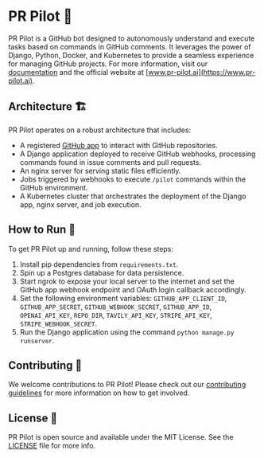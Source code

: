 # PR Pilot 🚀

PR Pilot is a GitHub bot designed to autonomously understand and execute tasks based on commands in GitHub comments. It leverages the power of Django, Python, Docker, and Kubernetes to provide a seamless experience for managing GitHub projects. For more information, visit our [documentation](https://docs.pr-pilot.ai) and the official website at [www.pr-pilot.ai](https://www.pr-pilot.ai).

## Architecture 🏗️

PR Pilot operates on a robust architecture that includes:

- A registered [GitHub app](https://docs.github.com/en/apps/creating-github-apps/about-creating-github-apps/about-creating-github-apps) to interact with GitHub repositories.
- A Django application deployed to receive GitHub webhooks, processing commands found in issue comments and pull requests.
- An nginx server for serving static files efficiently.
- Jobs triggered by webhooks to execute `/pilot` commands within the GitHub environment.
- A Kubernetes cluster that orchestrates the deployment of the Django app, nginx server, and job execution.

## How to Run 🚀

To get PR Pilot up and running, follow these steps:

1. Install pip dependencies from `requirements.txt`.
2. Spin up a Postgres database for data persistence.
3. Start ngrok to expose your local server to the internet and set the GitHub app webhook endpoint and OAuth login callback accordingly.
4. Set the following environment variables: `GITHUB_APP_CLIENT_ID`, `GITHUB_APP_SECRET`, `GITHUB_WEBHOOK_SECRET`, `GITHUB_APP_ID`, `OPENAI_API_KEY`, `REPO_DIR`, `TAVILY_API_KEY`, `STRIPE_API_KEY`, `STRIPE_WEBHOOK_SECRET`.
5. Run the Django application using the command `python manage.py runserver`.

## Contributing 🤝

We welcome contributions to PR Pilot! Please check out our [contributing guidelines](CONTRIBUTING.md) for more information on how to get involved.

## License 📄

PR Pilot is open source and available under the MIT License. See the [LICENSE](LICENSE) file for more info.